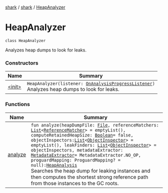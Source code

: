 [shark](../../index.md) / [shark](../index.md) / [HeapAnalyzer](./index.md)

# HeapAnalyzer

`class HeapAnalyzer`

Analyzes heap dumps to look for leaks.

### Constructors

| Name | Summary |
|---|---|
| [&lt;init&gt;](-init-.md) | `HeapAnalyzer(listener: `[`OnAnalysisProgressListener`](../-on-analysis-progress-listener/index.md)`)`<br>Analyzes heap dumps to look for leaks. |

### Functions

| Name | Summary |
|---|---|
| [analyze](analyze.md) | `fun analyze(heapDumpFile: `[`File`](https://docs.oracle.com/javase/6/docs/api/java/io/File.html)`, referenceMatchers: `[`List`](https://kotlinlang.org/api/latest/jvm/stdlib/kotlin.collections/-list/index.html)`<`[`ReferenceMatcher`](../-reference-matcher/index.md)`> = emptyList(), computeRetainedHeapSize: `[`Boolean`](https://kotlinlang.org/api/latest/jvm/stdlib/kotlin/-boolean/index.html)` = false, objectInspectors: `[`List`](https://kotlinlang.org/api/latest/jvm/stdlib/kotlin.collections/-list/index.html)`<`[`ObjectInspector`](../-object-inspector/index.md)`> = emptyList(), leakFinders: `[`List`](https://kotlinlang.org/api/latest/jvm/stdlib/kotlin.collections/-list/index.html)`<`[`ObjectInspector`](../-object-inspector/index.md)`> = objectInspectors, metadataExtractor: `[`MetadataExtractor`](../-metadata-extractor/index.md)` = MetadataExtractor.NO_OP, proguardMapping: ProguardMapping? = null): `[`HeapAnalysis`](../-heap-analysis/index.md)<br>Searches the heap dump for leaking instances and then computes the shortest strong reference path from those instances to the GC roots. |
